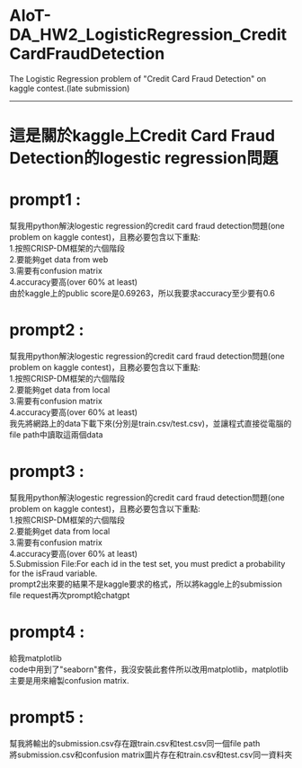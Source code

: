 # AIoT-DA_HW2_LogisticRegression_CreditCardFraudDetection
The Logistic Regression problem of "Credit Card Fraud Detection" on kaggle contest.(late submission)

----------------------------------------------------------------------------------------------------

# 這是關於kaggle上Credit Card Fraud Detection的logestic regression問題
# prompt1 :
幫我用python解決logestic regression的credit card fraud detection問題(one problem on  kaggle contest)，且務必要包含以下重點:  
1.按照CRISP-DM框架的六個階段  
2.要能夠get data from web  
3.需要有confusion matrix  
4.accuracy要高(over 60% at least)  
由於kaggle上的public score是0.69263，所以我要求accuracy至少要有0.6  

# prompt2 :
幫我用python解決logestic regression的credit card fraud detection問題(one problem on  kaggle contest)，且務必要包含以下重點:  
1.按照CRISP-DM框架的六個階段  
2.要能夠get data from local  
3.需要有confusion matrix  
4.accuracy要高(over 60% at least)  
我先將網路上的data下載下來(分別是train.csv/test.csv)，並讓程式直接從電腦的file path中讀取這兩個data  

# prompt3 :
幫我用python解決logestic regression的credit card fraud detection問題(one problem on  kaggle contest)，且務必要包含以下重點:  
1.按照CRISP-DM框架的六個階段  
2.要能夠get data from local  
3.需要有confusion matrix  
4.accuracy要高(over 60% at least)  
5.Submission File:For each id in the test set, you must predict a probability for the isFraud variable.  
prompt2出來要的結果不是kaggle要求的格式，所以將kaggle上的submission file request再次prompt給chatgpt  

# prompt4 :
給我matplotlib  
code中用到了"seaborn"套件，我沒安裝此套件所以改用matplotlib，matplotlib主要是用來繪製confusion matrix.  

# prompt5 :
幫我將輸出的submission.csv存在跟train.csv和test.csv同一個file path  
將submission.csv和confusion matrix圖片存在和train.csv和test.csv同一資料夾  


